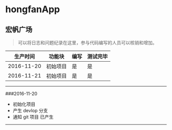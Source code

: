 # hongfanApp
## 宏帆广场


> 可以将日志和问题纪录在这里，参与代码编写的人员可以核销和增加。

| 生产时间 | 功能块 | 编写 | 测试完毕 |
| --- | --- | --- | --- |
| 2016-11-20 | 初始项目 | 是 | 是 |
| 2016-11-21 | 初始项目 | 是 |是|






-------
###2016-11-20
* 初始化项目
* 产生 devlop 分支
* 通知 git 项目 已产生

-------







